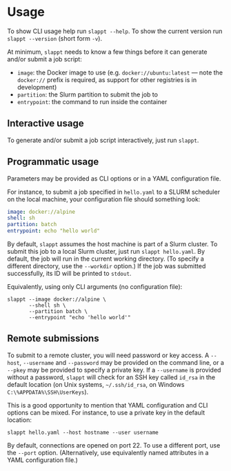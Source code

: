 # Usage

To show CLI usage help run `slappt --help`. To show the current version run `slappt --version` (short form `-v`).

At minimum, `slappt` needs to know a few things before it can generate and/or submit a job script:

- `image`: the Docker image to use (e.g. `docker://ubuntu:latest` &mdash; note the `docker://` prefix is required, as support for other registries is in development)
- `partition`: the Slurm partition to submit the job to
- `entrypoint`: the command to run inside the container

## Interactive usage

To generate and/or submit a job script interactively, just run `slappt`. 

## Programmatic usage

Parameters may be provided as CLI options or in a YAML configuration file. 

For instance, to submit a job specified in `hello.yaml` to a SLURM scheduler on the local machine, your configuration file should something look:

```yaml
image: docker://alpine
shell: sh
partition: batch
entrypoint: echo "hello world"
```

By default, `slappt` assumes the host machine is part of a Slurm cluster. To submit this job to a local Slurm cluster, just run `slappt hello.yaml`. By default, the job will run in the current working directory. (To specify a different directory, use the `--workdir` option.) If the job was submitted successfully, its ID will be printed to `stdout`.

Equivalently, using only CLI arguments (no configuration file):

```shell
slappt --image docker://alpine \
       --shell sh \
       --partition batch \
       --entrypoint "echo 'hello world'"
```

## Remote submissions

To submit to a remote cluster, you will need password or key access. A `--host`, `--username` and `--password` may be provided on the command line, or a `--pkey` may be provided to specify a private key. If a `--username` is provided without a password, `slappt` will check for an SSH key called `id_rsa` in the default location (on Unix systems, `~/.ssh/id_rsa`, on Windows `C:\%APPDATA%\SSH\UserKeys`).

This is a good opportunity to mention that YAML configuration and CLI options can be mixed. For instance, to use a private key in the default location:

```shell
slappt hello.yaml --host hostname --user username
```

By default, connections are opened on port 22. To use a different port, use the `--port` option. (Alternatively, use equivalently named attributes in a YAML configuration file.)